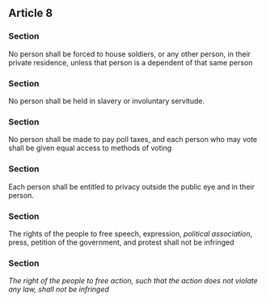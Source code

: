## Article 8

### Section

No person shall be forced to house soldiers, or any other person, in their private residence, unless that person is a dependent of that same person
### Section

No person shall be held in slavery or involuntary servitude.
### Section

No person shall be made to pay poll taxes, and each person who may vote shall be given equal access to methods of voting
### Section
Each person shall be entitled to privacy outside the public eye and in their person.

### Section

The rights of the people to free speech, expression, *political association*, press, petition of the government, and protest shall not be infringed

### Section

*The right of the people to free action, such that the action does not violate any law, shall not be infringed*
